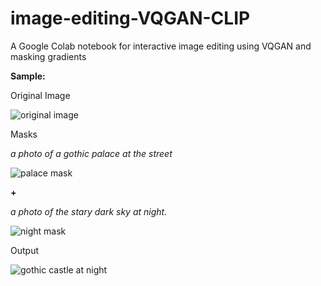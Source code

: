  # image-editing-VQGAN-CLIP
 A Google Colab notebook for interactive image editing using VQGAN and masking gradients
 
 **Sample:**
 
 Original Image
 
 ![original image](https://user-images.githubusercontent.com/16742856/132531114-946f380d-13e9-4077-9c51-64990a45da6b.png)
 
 Masks
 
*a photo of a gothic palace at the street*
 
 ![palace mask](https://user-images.githubusercontent.com/16742856/132531283-1bf1c88a-157f-41f5-a24e-b1e2c349b682.png)


**+**

*a photo of the stary dark sky at night.*

![night mask](https://user-images.githubusercontent.com/16742856/132531659-5d4b4cd5-6e9f-4387-a3c2-bb04f3b743c2.png)

Output

![gothic castle at night](https://user-images.githubusercontent.com/16742856/132531835-e26c9f05-5a59-402c-ad74-37543aa7fd01.png)
